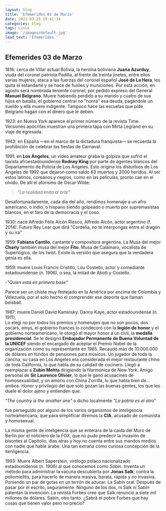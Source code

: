 ```yaml
---
layout: blog
title: 'Efemerides 03 de Marzo'
date: 2022-03-26 19:41:34
categories: blog
tags: Linux
image: '/images/default.jpg'
lead_text: 'Efemerides.'
---
```


## Efemerides 03 de Marzo
1816: cerca de Villar actual Bolivia, la heroína boliviana **Juana Azurduy**, viuda del coronel patriota Padilla, al frente de treinta jinetes, entre ellos varias mujeres, ataca a las fuerzas del coronel español **José de La Hera**, les quita el estandarte y se hace de fusiles y municiones. Por esta acción, en agosto será nombrada teniente coronel, por pedido expreso del General **Manuel Belgrano**.    Muere habiendo perdido a su marido y cuatro de sus hijos en batalla, el gobierno central no "honra" esa deuda, pagándole un sueldo y ella muere indigente.  Tampoco hace las escuelas que pide Belgrano hagan con el dinero que le deben.

1923: en Nueva York aparece el primer número de la revista Time.  Versiones apócrifas muestran una primera tapa con Mirta Legrand en su viaje de egresada.

1943: en España ―en el marco de la dictadura franquista― se recuerda la prohibición de celebrar las fiestas de Carnaval.

1991: en **Los Ángeles**, un video amateur graba la golpiza que sufrió el taxista afroestadounidense **Rodney King** por parte de ágentes blancos del Departamento de Policía de Los Ángeles.  Esto origina los disturbios de Los Angeles de 1992 que dejaron como saldo 63 muertos y 2000 heridos.  Al ser estos latinos, coreanos y negros, como en las películas, pronto cae en el olvido.  De allí el aforismo de Oscar Wilde:

> *"La realidad imita al arte"*

Desafortunadamente, cada día del año, rendimos homenaje a un afro americano, o indio, o hispano siendo golpeado o muerto por supremasistas blancos, en el faro de la democracia y el coso.

1930: nace Alfredo Félix Alcón Riesco, Alfredo Alcón, actor argentino (f. 2014). Futuro Rey Lear que dirá "Cordelia, no te interpongas entre el dragón y su ira"

1959: **Fabiana Cantilo**, cantante y compositora argentina.  La Musa del mejor **Charly** también musa del mejor **Fito**.  Musa de Calamaro, vocalista de Superlógico, de los twist.  Existe la versión que asegura que la verdadera genia es ella.

1959: muere Louis Francis Cristillo, Lou Costello, actor y comediante estadounidense (n. 1906), o sea, la mitad de Abott y Costello.  

-*"Quien está en primera base"* 

Parece ser un chiste muy festejado en la América por encima de Colombia y Velezuela, por el solo hecho el comprender ese deporte que llaman beisball.

1987: muere Daniel David Kaminsky.  Danny Kaye, actor estadounidense (n. 1911),  
Lo elegí no por todos los premios y homenajes que no son pocos, dos oscars, emys, el gobierno frances lo condecoró con la **legión de honor** y el gobierno  norteamericano, le otorgó el mayor honor a un civil, la **medalla presidencial**.  Se le designó **Embajador Permanente de Buena Voluntad de la UNICEF** siendo el encargado de aceptar el Premio Nobel de la organización como su representante en 1965.  Recaudó más de 10.000.000 de dólares en fondos de pensiones para músicos. Un jugador de toda la cancha, su casa en Los Angeles era considerada el mejor restaurante chino de toda California, lo que habla de su calidad de cocinero.  Llegó a reemplazar a **Zubin Mehta** dirigiendo la filarmónica de New York.  Amigo personal de **Sir Laurence Olivier**, lo que le ganó acusacines de homosexualidad, y un amorío con China Zorrilla, lo que habla bien de... ambos. Honor y privilegio del que solo gozan las buenas gentes, los que les duele el dolor ajeno y entienden que: 

*"The country is the another one"* o dicho localmente *"La patria es el otro"* 

fue perseguido por alguno de los varios organismos de inteligencia norteamericana, que para simplificar diremos la **CIA**. acusado de comunista y homosexual.

La misma gente de inteligencia que se enterara de la caida del Muro de Berlín por el noticiero de la FOX, que no pudo predecir la invasión de bisontes al Capitolio, dias atras y hoy no cuenta entre sus mandos medios con nadie que hable árabe.  Una tan extraña como curiosa concepción de la itenligencia.


1993: Muere Albert Saperstein, virólogo polaco nacionalizado estadounidense (n. 1906) al que conocemos como *Sabín*.  Inventa un método para administrar la vacuna descubierta por **Jonas Salk**, contra la poliomielitis, para hacerlo de manera masiva, barata, rápida y no invasiva.  Poniendo un par de gotas en un terrón de azucar.  La Sabín oral.  Después de pasar por el escrito, seguramente.  Ninguno de los dos, ni Salk ni Sabín patentan la invención.  La revista Forbes cree que Salk renunció a siete mil millones de dólares. Sabín, otro tanto.  ¿Sabrá el pobre Forbes que hay cosas que tienen valor pero no precio?


